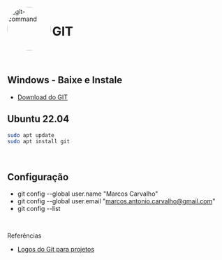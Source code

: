 <div style="display: inline_block"><br>
  <img align="left" alt="git-command" style="border-radius: 50%; width: auto; height:100px;" 
     src="https://codeguida.com/media/post_title/256px-Git_icon.svg_dMqw0Bl.png">
</div>

# GIT 

<br><br>

## Windows - Baixe e Instale

- [Download do GIT](https://git-scm.com/downloads)

## Ubuntu 22.04

```bash
sudo apt update
sudo apt install git
```

<br>

## Configuração

- git config --global user.name  "Marcos Carvalho"
- git config --global user.email "marcos.antonio.carvalho@gmail.com"
- git config --list

<br>

Referências
- [Logos do Git para projetos](https://git-scm.com/downloads/logos)
